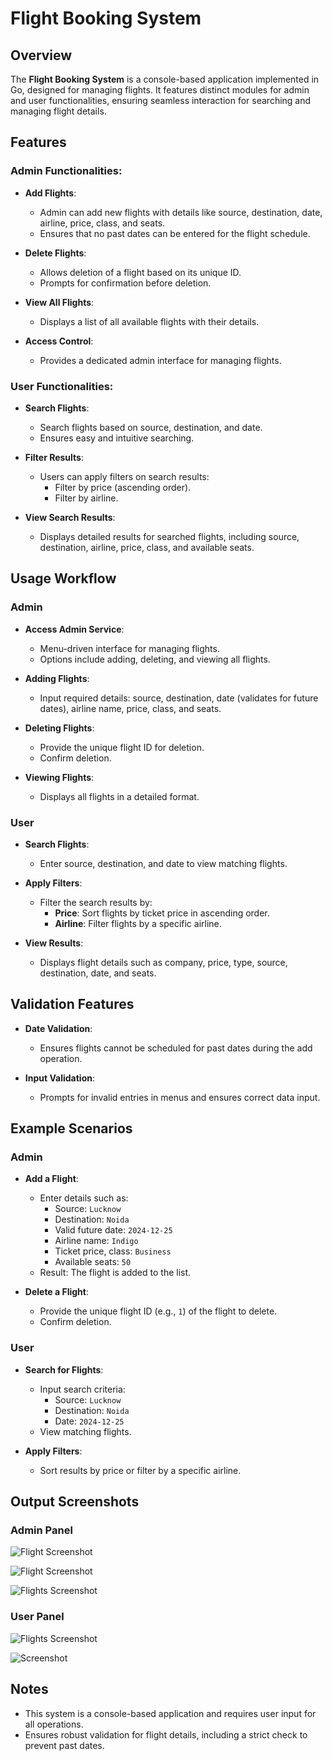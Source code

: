 # Flight Booking System

## Overview
The **Flight Booking System** is a console-based application implemented in Go, designed for managing flights. It features distinct modules for admin and user functionalities, ensuring seamless interaction for searching and managing flight details.



## Features

### Admin Functionalities:
- **Add Flights**:
  - Admin can add new flights with details like source, destination, date, airline, price, class, and seats.
  - Ensures that no past dates can be entered for the flight schedule.

- **Delete Flights**:
  - Allows deletion of a flight based on its unique ID.
  - Prompts for confirmation before deletion.

- **View All Flights**:
  - Displays a list of all available flights with their details.

- **Access Control**:
  - Provides a dedicated admin interface for managing flights.

### User Functionalities:
- **Search Flights**:
  - Search flights based on source, destination, and date.
  - Ensures easy and intuitive searching.

- **Filter Results**:
  - Users can apply filters on search results:
    - Filter by price (ascending order).
    - Filter by airline.

- **View Search Results**:
  - Displays detailed results for searched flights, including source, destination, airline, price, class, and available seats.


## Usage Workflow

### Admin
- **Access Admin Service**:
  - Menu-driven interface for managing flights.
  - Options include adding, deleting, and viewing all flights.

- **Adding Flights**:
  - Input required details: source, destination, date (validates for future dates), airline name, price, class, and seats.

- **Deleting Flights**:
  - Provide the unique flight ID for deletion.
  - Confirm deletion.

- **Viewing Flights**:
  - Displays all flights in a detailed format.

### User
- **Search Flights**:
  - Enter source, destination, and date to view matching flights.

- **Apply Filters**:
  - Filter the search results by:
    - **Price**: Sort flights by ticket price in ascending order.
    - **Airline**: Filter flights by a specific airline.

- **View Results**:
  - Displays flight details such as company, price, type, source, destination, date, and seats.



## Validation Features
- **Date Validation**:
  - Ensures flights cannot be scheduled for past dates during the add operation.

- **Input Validation**:
  - Prompts for invalid entries in menus and ensures correct data input.



## Example Scenarios

### Admin
- **Add a Flight**:
  - Enter details such as:
    - Source: `Lucknow`
    - Destination: `Noida`
    - Valid future date: `2024-12-25`
    - Airline name: `Indigo`
    - Ticket price, class: `Business`
    - Available seats: `50`
  - Result: The flight is added to the list.

- **Delete a Flight**:
  - Provide the unique flight ID (e.g., `1`) of the flight to delete.
  - Confirm deletion.


### User
- **Search for Flights**:
  - Input search criteria:
    - Source: `Lucknow`
    - Destination: `Noida`
    - Date: `2024-12-25`
  - View matching flights.

- **Apply Filters**:
  - Sort results by price or filter by a specific airline.

## Output Screenshots

### Admin Panel

  ![ Flight Screenshot](Screenshots/Screenshot%202024-12-13%20205157.png)


  ![ Flight Screenshot](Screenshots/Screenshot%202024-12-13%20205158.png)

  
  ![ Flights Screenshot](Screenshots/Screenshot%202024-12-13%20205540.png)

### User Panel

  ![ Flights Screenshot](Screenshots/Screenshot%202024-12-13%20211341.png)

 
  ![ Screenshot](Screenshots/Screenshot%202024-12-13%20211612.png)

## Notes
- This system is a console-based application and requires user input for all operations.
- Ensures robust validation for flight details, including a strict check to prevent past dates.
